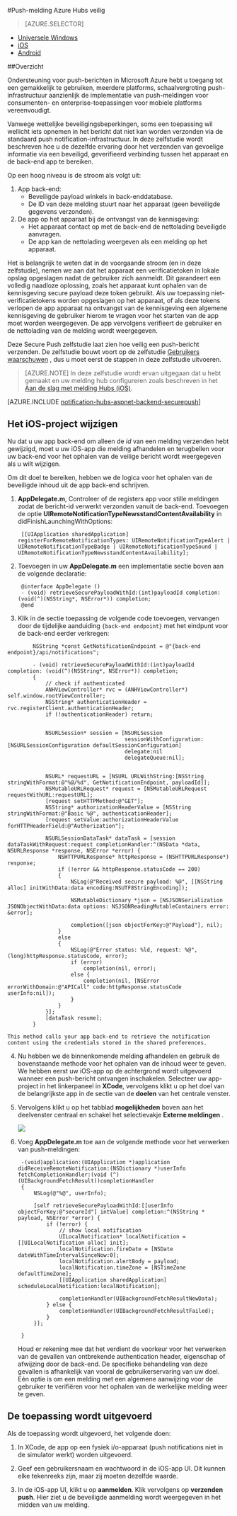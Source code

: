 <properties
    pageTitle="Push-melding Azure Hubs veilig"
    description="Informatie over het veilig push-meldingen verzenden naar een iOS-app van Azure. Voorbeelden van code in de doelstelling-C en C# is geschreven."
    documentationCenter="ios"
    authors="ysxu"
    manager="erikre"
    editor=""
    services="notification-hubs"/>

<tags
    ms.service="notification-hubs"
    ms.workload="mobile"
    ms.tgt_pltfrm="ios"
    ms.devlang="objective-c"
    ms.topic="article"
    ms.date="06/29/2016"
    ms.author="yuaxu"/>

#<a name="azure-notification-hubs-secure-push"></a>Push-melding Azure Hubs veilig

> [AZURE.SELECTOR]
- [Universele Windows](notification-hubs-aspnet-backend-windows-dotnet-wns-secure-push-notification.md)
- [iOS](notification-hubs-aspnet-backend-ios-push-apple-apns-secure-notification.md)
- [Android](notification-hubs-aspnet-backend-android-secure-google-gcm-push-notification.md)


##<a name="overview"></a>Overzicht

Ondersteuning voor push-berichten in Microsoft Azure hebt u toegang tot een gemakkelijk te gebruiken, meerdere platforms, schaalvergroting push-infrastructuur aanzienlijk de implementatie van push-meldingen voor consumenten- en enterprise-toepassingen voor mobiele platforms vereenvoudigt.

Vanwege wettelijke beveiligingsbeperkingen, soms een toepassing wil wellicht iets opnemen in het bericht dat niet kan worden verzonden via de standaard push notification-infrastructuur. In deze zelfstudie wordt beschreven hoe u de dezelfde ervaring door het verzenden van gevoelige informatie via een beveiligd, geverifieerd verbinding tussen het apparaat en de back-end app te bereiken.

Op een hoog niveau is de stroom als volgt uit:

1. App back-end:
    - Beveiligde payload winkels in back-enddatabase.
    - De ID van deze melding stuurt naar het apparaat (geen beveiligde gegevens verzonden).
2. De app op het apparaat bij de ontvangst van de kennisgeving:
    - Het apparaat contact op met de back-end de nettolading beveiligde aanvragen.
    - De app kan de nettolading weergeven als een melding op het apparaat.

Het is belangrijk te weten dat in de voorgaande stroom (en in deze zelfstudie), nemen we aan dat het apparaat een verificatietoken in lokale opslag opgeslagen nadat de gebruiker zich aanmeldt. Dit garandeert een volledig naadloze oplossing, zoals het apparaat kunt ophalen van de kennisgeving secure payload deze token gebruikt. Als uw toepassing niet-verificatietokens worden opgeslagen op het apparaat, of als deze tokens verlopen de app apparaat na ontvangst van de kennisgeving een algemene kennisgeving de gebruiker hierom te vragen voor het starten van de app moet worden weergegeven. De app vervolgens verifieert de gebruiker en de nettolading van de melding wordt weergegeven.

Deze Secure Push zelfstudie laat zien hoe veilig een push-bericht verzenden. De zelfstudie bouwt voort op de zelfstudie [Gebruikers waarschuwen](notification-hubs-aspnet-backend-ios-apple-apns-notification.md) , dus u moet eerst de stappen in deze zelfstudie uitvoeren.

> [AZURE.NOTE] In deze zelfstudie wordt ervan uitgegaan dat u hebt gemaakt en uw melding hub configureren zoals beschreven in het [Aan de slag met melding Hubs (iOS)](notification-hubs-ios-apple-push-notification-apns-get-started.md).

[AZURE.INCLUDE [notification-hubs-aspnet-backend-securepush](../../includes/notification-hubs-aspnet-backend-securepush.md)]

## <a name="modify-the-ios-project"></a>Het iOS-project wijzigen

Nu dat u uw app back-end om alleen de *id* van een melding verzenden hebt gewijzigd, moet u uw iOS-app die melding afhandelen en terugbellen voor uw back-end voor het ophalen van de veilige bericht wordt weergegeven als u wilt wijzigen.

Om dit doel te bereiken, hebben we de logica voor het ophalen van de beveiligde inhoud uit de app back-end schrijven.

1. **AppDelegate.m**, Controleer of de registers app voor stille meldingen zodat de bericht-id verwerkt verzonden vanuit de back-end. Toevoegen de optie **UIRemoteNotificationTypeNewsstandContentAvailability** in didFinishLaunchingWithOptions:

        [[UIApplication sharedApplication] registerForRemoteNotificationTypes: UIRemoteNotificationTypeAlert | UIRemoteNotificationTypeBadge | UIRemoteNotificationTypeSound | UIRemoteNotificationTypeNewsstandContentAvailability];

2. Toevoegen in uw **AppDelegate.m** een implementatie sectie boven aan de volgende declaratie:

        @interface AppDelegate ()
        - (void) retrieveSecurePayloadWithId:(int)payloadId completion: (void(^)(NSString*, NSError*)) completion;
        @end

3. Klik in de sectie toepassing de volgende code toevoegen, vervangen door de tijdelijke aanduiding `{back-end endpoint}` met het eindpunt voor de back-end eerder verkregen:

```
        NSString *const GetNotificationEndpoint = @"{back-end endpoint}/api/notifications";

        - (void) retrieveSecurePayloadWithId:(int)payloadId completion: (void(^)(NSString*, NSError*)) completion;
        {
            // check if authenticated
            ANHViewController* rvc = (ANHViewController*) self.window.rootViewController;
            NSString* authenticationHeader = rvc.registerClient.authenticationHeader;
            if (!authenticationHeader) return;


            NSURLSession* session = [NSURLSession
                                     sessionWithConfiguration:[NSURLSessionConfiguration defaultSessionConfiguration]
                                     delegate:nil
                                     delegateQueue:nil];


            NSURL* requestURL = [NSURL URLWithString:[NSString stringWithFormat:@"%@/%d", GetNotificationEndpoint, payloadId]];
            NSMutableURLRequest* request = [NSMutableURLRequest requestWithURL:requestURL];
            [request setHTTPMethod:@"GET"];
            NSString* authorizationHeaderValue = [NSString stringWithFormat:@"Basic %@", authenticationHeader];
            [request setValue:authorizationHeaderValue forHTTPHeaderField:@"Authorization"];

            NSURLSessionDataTask* dataTask = [session dataTaskWithRequest:request completionHandler:^(NSData *data, NSURLResponse *response, NSError *error) {
                NSHTTPURLResponse* httpResponse = (NSHTTPURLResponse*) response;
                if (!error && httpResponse.statusCode == 200)
                {
                    NSLog(@"Received secure payload: %@", [[NSString alloc] initWithData:data encoding:NSUTF8StringEncoding]);

                    NSMutableDictionary *json = [NSJSONSerialization JSONObjectWithData:data options: NSJSONReadingMutableContainers error: &error];

                    completion([json objectForKey:@"Payload"], nil);
                }
                else
                {
                    NSLog(@"Error status: %ld, request: %@", (long)httpResponse.statusCode, error);
                    if (error)
                        completion(nil, error);
                    else {
                        completion(nil, [NSError errorWithDomain:@"APICall" code:httpResponse.statusCode userInfo:nil]);
                    }
                }
            }];
            [dataTask resume];
        }
```

    This method calls your app back-end to retrieve the notification content using the credentials stored in the shared preferences.

4. Nu hebben we de binnenkomende melding afhandelen en gebruik de bovenstaande methode voor het ophalen van de inhoud weer te geven. We hebben eerst uw iOS-app op de achtergrond wordt uitgevoerd wanneer een push-bericht ontvangen inschakelen. Selecteer uw app-project in het linkerpaneel in **XCode**, vervolgens klikt u op het doel van de belangrijkste app in de sectie van de **doelen** van het centrale venster.

5. Vervolgens klikt u op het tabblad **mogelijkheden** boven aan het deelvenster centraal en schakel het selectievakje **Externe meldingen** .

    ![][IOS1]


6. Voeg **AppDelegate.m** toe aan de volgende methode voor het verwerken van push-meldingen:

        -(void)application:(UIApplication *)application didReceiveRemoteNotification:(NSDictionary *)userInfo fetchCompletionHandler:(void (^)(UIBackgroundFetchResult))completionHandler
        {
            NSLog(@"%@", userInfo);

            [self retrieveSecurePayloadWithId:[[userInfo objectForKey:@"secureId"] intValue] completion:^(NSString * payload, NSError *error) {
                if (!error) {
                    // show local notification
                    UILocalNotification* localNotification = [[UILocalNotification alloc] init];
                    localNotification.fireDate = [NSDate dateWithTimeIntervalSinceNow:0];
                    localNotification.alertBody = payload;
                    localNotification.timeZone = [NSTimeZone defaultTimeZone];
                    [[UIApplication sharedApplication] scheduleLocalNotification:localNotification];

                    completionHandler(UIBackgroundFetchResultNewData);
                } else {
                    completionHandler(UIBackgroundFetchResultFailed);
                }
            }];

        }

    Houd er rekening mee dat het verdient de voorkeur voor het verwerken van de gevallen van ontbrekende authentication header, eigenschap of afwijzing door de back-end. De specifieke behandeling van deze gevallen is afhankelijk van vooral de gebruikerservaring van uw doel. Eén optie is om een melding met een algemene aanwijzing voor de gebruiker te verifiëren voor het ophalen van de werkelijke melding weer te geven.

## <a name="run-the-application"></a>De toepassing wordt uitgevoerd

Als de toepassing wordt uitgevoerd, het volgende doen:

1. In XCode, de app op een fysiek i/o-apparaat (push notifications niet in de simulator werkt) worden uitgevoerd.

2. Geef een gebruikersnaam en wachtwoord in de iOS-app UI. Dit kunnen elke tekenreeks zijn, maar zij moeten dezelfde waarde.

3. In de iOS-app UI, klikt u op **aanmelden**. Klik vervolgens op **verzenden push**. Hier ziet u de beveiligde aanmelding wordt weergegeven in het midden van uw melding.

[IOS1]: ./media/notification-hubs-aspnet-backend-ios-secure-push/secure-push-ios-1.png
